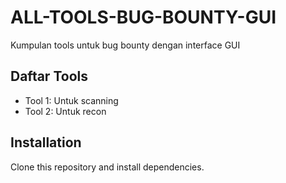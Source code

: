 # ALL-TOOLS-BUG-BOUNTY-GUI
Kumpulan tools untuk bug bounty dengan interface GUI

## Daftar Tools
- Tool 1: Untuk scanning
- Tool 2: Untuk recon

## Installation
Clone this repository and install dependencies.
